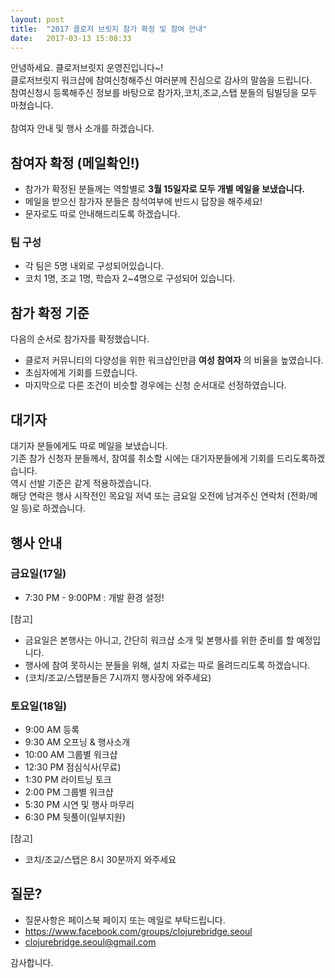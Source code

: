 ```yaml
---
layout: post
title:  "2017 클로저 브릿지 참가 확정 및 참여 안내"
date:   2017-03-13 15:08:33
---
```


안녕하세요. 클로저브릿지 운영진입니다~! <br>
클로저브릿지 워크샵에 참여신청해주신 여러분께 진심으로 감사의 말씀을 드립니다.<br>
참여신청시 등록해주신 정보를 바탕으로 참가자,코치,조교,스탭 분들의 팀빌딩을 모두 마쳤습니다.<br>
<br>
참여자 안내 및 행사 소개를 하겠습니다.

## 참여자 확정 (메일확인!)

- 참가가 확정된 분들께는 역할별로 **3월 15일자로 모두 개별 메일을 보냈습니다.**
- 메일을 받으신 참가자 분들은 참석여부에 반드시 답장을 해주세요!
- 문자로도 따로 안내해드리도록 하겠습니다.

### 팀 구성

- 각 팀은 5명 내외로 구성되어있습니다.
- 코치 1명, 조교 1명, 학습자 2~4명으로 구성되어 있습니다.

## 참가 확정 기준

다음의 순서로 참가자를 확정했습니다.

- 클로저 커뮤니티의 다양성을 위한 워크샵인만큼 **여성 참여자** 의 비율을 높였습니다.
- 초심자에게 기회를 드렸습니다.
- 마지막으로 다른 조건이 비슷할 경우에는 신청 순서대로 선정하였습니다.

## 대기자

대기자 분들에게도 따로 메일을 보냈습니다.<br>
기존 참가 신청자 분들께서, 참여를 취소할 시에는 대기자분들에게 기회를 드리도록하겠습니다.<br>
역시 선발 기준은 같게 적용하겠습니다.<br>
해당 연락은 행사 시작전인 목요일 저녁 또는 금요일 오전에 남겨주신 연락처 (전화/메일 등)로
하겠습니다.


## 행사 안내

### 금요일(17일)

- 7:30 PM - 9:00PM : 개발 환경 설정!

[참고]
- 금요일은 본행사는 아니고, 간단히 워크샵 소개 및 본행사를 위한 준비를 할 예정입니다.
- 행사에 참여 못하시는 분들을 위해, 설치 자료는 따로 올려드리도록 하겠습니다.
- (코치/조교/스탭분들은 7시까지 행사장에 와주세요)

### 토요일(18일)

- 9:00 AM 등록
- 9:30 AM 오프닝 & 행사소개
- 10:00 AM 그룹별 워크샵
- 12:30 PM 점심식사(무료)
- 1:30 PM 라이트닝 토크
- 2:00 PM 그룹별 워크샵
- 5:30 PM 시연 및 행사 마무리
- 6:30 PM 뒷풀이(일부지원)

[참고]
- 코치/조교/스탭은 8시 30분까지 와주세요

## 질문?

- 질문사항은 페이스북 페이지 또는 메일로 부탁드립니다.
- https://www.facebook.com/groups/clojurebridge.seoul
- clojurebridge.seoul@gmail.com

감사합니다.
